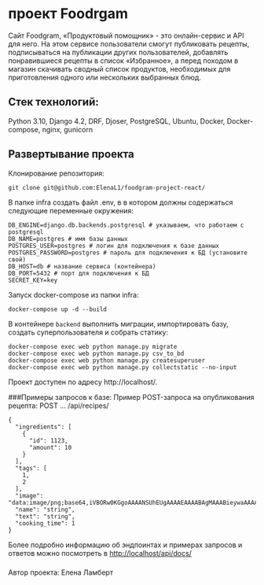 # проект Foodrgam
Сайт Foodgram, «Продуктовый помощник» - это онлайн-сервис и API для него. На этом сервисе пользователи смогут публиковать рецепты, подписываться на публикации других пользователей, добавлять понравившиеся рецепты в список «Избранное», а перед походом в магазин скачивать сводный список продуктов, необходимых для приготовления одного или нескольких выбранных блюд.

## Стек технологий:
Python 3.10, Django 4.2, DRF, Djoser, PostgreSQL, Ubuntu, Docker, Docker-compose, nginx, gunicorn

## Развертывание проекта

Клонирование репозитория:
```
git clone git@github.com:ElenaL1/foodgram-project-react/
```
В папке infra создать файл .env, в в котором должны содержаться следующие переменные окружения:
```
DB_ENGINE=django.db.backends.postgresql # указываем, что работаем с postgresql
DB_NAME=postgres # имя базы данных
POSTGRES_USER=postgres # логин для подключения к базе данных
POSTGRES_PASSWORD=postgres # пароль для подключения к БД (установите свой)
DB_HOST=db # название сервиса (контейнера)
DB_PORT=5432 # порт для подключения к БД 
SECRET_KEY=key
```

Запуск docker-compose из папки infra:
```
docker-compose up -d --build
```

В контейнере `backend`  выполнить миграции, импортировать базу, создать суперпользователя и собрать статику:
```
docker-compose exec web python manage.py migrate
docker-compose exec web python manage.py csv_to_bd
docker-compose exec web python manage.py createsuperuser
docker-compose exec web python manage.py collectstatic --no-input 
```
Проект доступен по адресу http://localhost/.

###Примеры запросов к базе:
Пример POST-запроса на опубликования рецепта: POST ... /api/recipes/
```
{
  "ingredients": [
    {
      "id": 1123,
      "amount": 10
    }
  ],
  "tags": [
    1,
    2
  ],
  "image": "data:image/png;base64,iVBORw0KGgoAAAANSUhEUgAAAAEAAAABAgMAAABieywaAAAACVBMVEUAAAD///9fX1/S0ecCAAAACXBIWXMAAA7EAAAOxAGVKw4bAAAACklEQVQImWNoAAAAggCByxOyYQAAAABJRU5ErkJggg==",
  "name": "string",
  "text": "string",
  "cooking_time": 1
}
```
Более подробно информацию об эндпоинтах и примерах запросов и ответов можно посмотреть в 
[http://localhost/api/docs/](http://localhost/api/docs/redoc.html)

###
Автор проекта: Елена Ламберт

